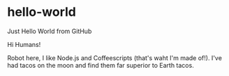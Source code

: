 # hello-world
Just Hello World from GitHub

Hi Humans!

Robot here, I like Node.js and Coffeescripts (that's waht I'm made of!).
I've had tacos on the moon and find them far superior to Earth tacos.
